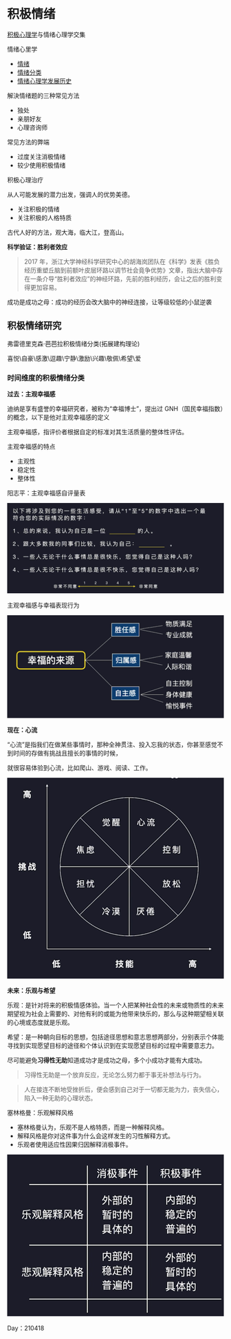# 积极情绪

[积极心理学](210418-积极心理学.md)与情绪心理学交集

情绪心里学

- [情绪](../CARD/210418-情绪.md)
- [情绪分类](../CARD/210418-情绪分类.md)
- [情绪心理学发展历史](../CARD/210418-情绪心理学发展历史.md)

解決情绪题的三种常见方法

- 独处
- 亲朋好友
- 心理咨询师

常见方法的弊端

- 过度关注消极情绪
- 较少使用积极情绪

积极心理治疗

从人可能发展的潜力出发，强调人的优势美德。

- 关注积极的情绪
- 关注积极的人格特质

古代人好的方法，观大海，临大江，登高山。

**科学验证：胜利者效应**

>2017 年，浙江大学神经科学研究中心的胡海岚团队在《科学》发表《胜负经历重塑丘脑到前额叶皮层环路以调节社会竟争优势》文章，指出大脑中存在一条介导“胜利者效应”的神经环路，先前的胜利经历，会让之后的胜利变得更加容易。

成功是成功之母：成功的经历会改大脑中的神经连接，让等级较低的小鼠逆袭

## 积极情绪研究

弗雷德里克森·芭芭拉积极情绪分类(拓展建构理论)

喜悦\自豪\感激\逗趣\宁静\激励\兴趣\敬佩\希望\爱

### 时间维度的积极情绪分类

**过去：主观幸福感**

迪纳是享有盛誉的幸福研究者，被称为“幸福博士”，提出过 GNH（国民幸福指数）的概念，以下是他对主观幸福感的定义

主观幸福感，指评价者根据自定的标准对其生活质量的整体性评估。

主观幸福感的特点

- 主观性
- 稳定性
- 整体性

阳志平：主观幸福感自评量表

![210418主观幸福感自评量表.png](./img/210418主观幸福感自评量表.png)

主观幸福感与幸福表现行为

![210418主观幸福感与幸福表现行为.png](./img/210418主观幸福感与幸福表现行为.png)

**现在：心流**

“心流”是指我们在做某些事情时，那种全神贯注、投入忘我的状态，你甚至感觉不到时间的存做有挑战且擅长的事情的时候，

就很容易体验到心流，比如爬山、游戏、阅读、工作。

![210418心流.png](./img/210418心流.png)

**未来：乐观与希望**

乐观：是针对将来的积极情感体验。当一个人把某种社会性的未来或物质性的未来期望视为社会上需要的、对他有利的或能为他带来快乐的，那么与这种期望相关联的心境或态度就是乐观。

希望：是一种朝向目标的思想，包括途径思想和意志思想两部分，分别表示个体能寻找到实现愿望目标的途径和个体认识到在实现愿望目标的过程中需要意志力。

尽可能避免**习得性无助**知道成功才是成功之母，多个小成功才能有大成功。

>习得性无助是一个放弃反应，无论怎么努力都于事无补想法与行为。

>人在接连不断地受挫折后，便会感到自己对于一切都无能为力，丧失信心，陷入一种无助的心理状态。

塞林格曼：乐观解释风格

- 塞林格曼认为，乐观不是人格特质，而是一种解释风格。
- 解释风格是你对这件事为什么会这样发生的习性解释方式。
- 乐观者使用适应性因果归因解释消极事件。

![210418乐观解释风格.png](./img/210418乐观解释风格.png)

Day：210418